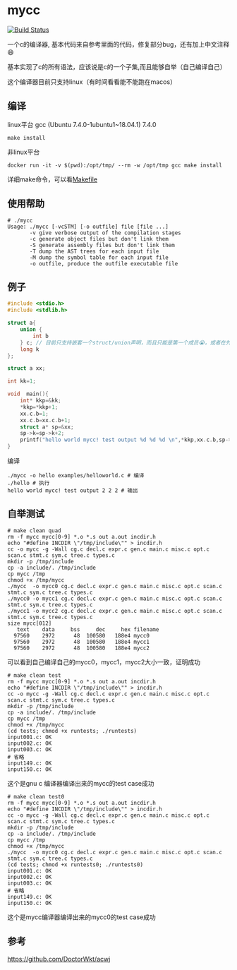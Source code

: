# mycc

[![Build Status](https://travis-ci.org/ejunjsh/mycc.svg?branch=master)](https://travis-ci.org/ejunjsh/mycc)

一个c的编译器, 基本代码来自参考里面的代码，修复部分bug，还有加上中文注释😄

基本实现了c的所有语法，应该说是c的一个子集,而且能够自举（自己编译自己）

这个编译器目前只支持linux（有时间看看能不能跑在macos）

## 编译

linux平台 gcc (Ubuntu 7.4.0-1ubuntu1~18.04.1) 7.4.0

    make install

非linux平台

    docker run -it -v $(pwd):/opt/tmp/ --rm -w /opt/tmp gcc make install

详细make命令，可以看[Makefile](https://github.com/ejunjsh/mycc/blob/master/Makefile)


## 使用帮助

````shell
# ./mycc
Usage: ./mycc [-vcSTM] [-o outfile] file [file ...]
       -v give verbose output of the compilation stages
       -c generate object files but don't link them
       -S generate assembly files but don't link them
       -T dump the AST trees for each input file
       -M dump the symbol table for each input file
       -o outfile, produce the outfile executable file
````

## 例子

````c
#include <stdio.h>
#include <stdlib.h>

struct a{
    union {
        int b
    } c; // 目前只支持嵌套一个struct/union声明，而且只能是第一个成员😭，或者在外面声明好，再到里面用吧😭
    long k
};

struct a xx;

int kk=1;

void  main(){
    int* kkp=&kk;
    *kkp=*kkp+1;
    xx.c.b=1;
    xx.c.b=xx.c.b+1;
    struct a* sp=&xx;
    sp->k=sp->k+2;
    printf("hello world mycc! test output %d %d %d \n",*kkp,xx.c.b,sp->k);
}
````

编译

    ./mycc -o hello examples/helloworld.c # 编译
    ./hello # 执行
    hello world mycc! test output 2 2 2 # 输出    

## 自举测试

````shell
# make clean quad
rm -f mycc mycc[0-9] *.o *.s out a.out incdir.h
echo "#define INCDIR \"/tmp/include\"" > incdir.h
cc -o mycc -g -Wall cg.c decl.c expr.c gen.c main.c misc.c opt.c scan.c stmt.c sym.c tree.c types.c
mkdir -p /tmp/include
cp -a include/. /tmp/include
cp mycc /tmp
chmod +x /tmp/mycc
./mycc  -o mycc0 cg.c decl.c expr.c gen.c main.c misc.c opt.c scan.c stmt.c sym.c tree.c types.c
./mycc0 -o mycc1 cg.c decl.c expr.c gen.c main.c misc.c opt.c scan.c stmt.c sym.c tree.c types.c
./mycc1 -o mycc2 cg.c decl.c expr.c gen.c main.c misc.c opt.c scan.c stmt.c sym.c tree.c types.c
size mycc[012]
   text    data     bss     dec     hex filename
  97560    2972      48  100580   188e4 mycc0 
  97560    2972      48  100580   188e4 mycc1
  97560    2972      48  100580   188e4 mycc2
````

可以看到自己编译自己的mycc0，mycc1，mycc2大小一致，证明成功

````shell
# make clean test 
rm -f mycc mycc[0-9] *.o *.s out a.out incdir.h
echo "#define INCDIR \"/tmp/include\"" > incdir.h
cc -o mycc -g -Wall cg.c decl.c expr.c gen.c main.c misc.c opt.c scan.c stmt.c sym.c tree.c types.c
mkdir -p /tmp/include
cp -a include/. /tmp/include
cp mycc /tmp
chmod +x /tmp/mycc
(cd tests; chmod +x runtests; ./runtests)
input001.c: OK
input002.c: OK
input003.c: OK
# 省略
input149.c: OK
input150.c: OK
````
这个是gnu c 编译器编译出来的mycc的test case成功

````shell
# make clean test0
rm -f mycc mycc[0-9] *.o *.s out a.out incdir.h
echo "#define INCDIR \"/tmp/include\"" > incdir.h
cc -o mycc -g -Wall cg.c decl.c expr.c gen.c main.c misc.c opt.c scan.c stmt.c sym.c tree.c types.c
mkdir -p /tmp/include
cp -a include/. /tmp/include
cp mycc /tmp
chmod +x /tmp/mycc
./mycc  -o mycc0 cg.c decl.c expr.c gen.c main.c misc.c opt.c scan.c stmt.c sym.c tree.c types.c
(cd tests; chmod +x runtests0; ./runtests0)
input001.c: OK
input002.c: OK
input003.c: OK
# 省略
input149.c: OK
input150.c: OK
````
这个是mycc编译器编译出来的mycc0的test case成功

## 参考

https://github.com/DoctorWkt/acwj

